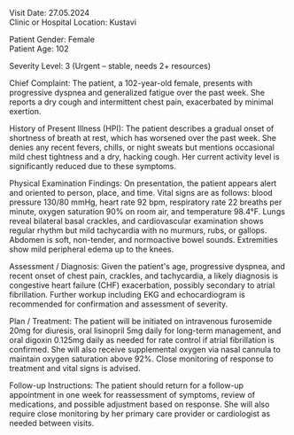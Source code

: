 Visit Date: 27.05.2024  
Clinic or Hospital Location: Kustavi  

Patient Gender: Female  
Patient Age: 102  

Severity Level: 3 (Urgent – stable, needs 2+ resources)

Chief Complaint: The patient, a 102-year-old female, presents with progressive dyspnea and generalized fatigue over the past week. She reports a dry cough and intermittent chest pain, exacerbated by minimal exertion.

History of Present Illness (HPI): The patient describes a gradual onset of shortness of breath at rest, which has worsened over the past week. She denies any recent fevers, chills, or night sweats but mentions occasional mild chest tightness and a dry, hacking cough. Her current activity level is significantly reduced due to these symptoms.

Physical Examination Findings: On presentation, the patient appears alert and oriented to person, place, and time. Vital signs are as follows: blood pressure 130/80 mmHg, heart rate 92 bpm, respiratory rate 22 breaths per minute, oxygen saturation 90% on room air, and temperature 98.4°F. Lungs reveal bilateral basal crackles, and cardiovascular examination shows regular rhythm but mild tachycardia with no murmurs, rubs, or gallops. Abdomen is soft, non-tender, and normoactive bowel sounds. Extremities show mild peripheral edema up to the knees.

Assessment / Diagnosis: Given the patient's age, progressive dyspnea, and recent onset of chest pain, crackles, and tachycardia, a likely diagnosis is congestive heart failure (CHF) exacerbation, possibly secondary to atrial fibrillation. Further workup including EKG and echocardiogram is recommended for confirmation and assessment of severity.

Plan / Treatment: The patient will be initiated on intravenous furosemide 20mg for diuresis, oral lisinopril 5mg daily for long-term management, and oral digoxin 0.125mg daily as needed for rate control if atrial fibrillation is confirmed. She will also receive supplemental oxygen via nasal cannula to maintain oxygen saturation above 92%. Close monitoring of response to treatment and vital signs is advised.

Follow-up Instructions: The patient should return for a follow-up appointment in one week for reassessment of symptoms, review of medications, and possible adjustment based on response. She will also require close monitoring by her primary care provider or cardiologist as needed between visits.
